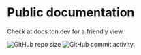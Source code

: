 # Public documentation
Check at docs.ton.dev for a friendly view.

<img alt="GitHub repo size" src="https://img.shields.io/github/repo-size/tonlabs/public_documentation">&nbsp;<img alt="GitHub commit activity" src="https://img.shields.io/github/commit-activity/m/tonlabs/public_documentation">
